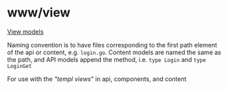 # www/view

[View models](https://templ.guide/core-concepts/view-models/)

Naming convention is to have files corresponding to the first path element of the api or content, e.g. `login.go`. Content models are named the same as the path, and API models append the method, i.e. `type Login` and `type LoginGet`

For use with the *"templ views"* in api, components, and content
